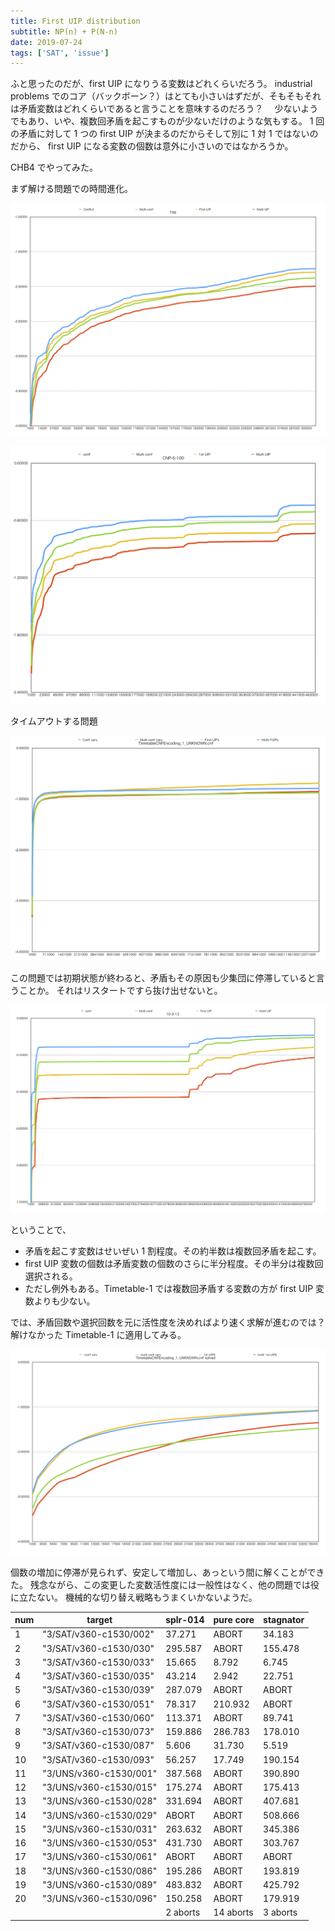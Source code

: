 ```yaml
---
title: First UIP distribution
subtitle: NP(n) + P(N-n)
date: 2019-07-24
tags: ['SAT', 'issue']
---
```


ふと思ったのだが、first UIP になりうる変数はどれくらいだろう。
industrial problems でのコア（バックボーン？）はとても小さいはずだが、そもそもそれは矛盾変数はどれくらいであると言うことを意味するのだろう？　
少ないようでもあり、いや、複数回矛盾を起こすものが少ないだけのような気もする。
1 回の矛盾に対して 1 つの first UIP が決まるのだからそして別に 1 対 1 ではないのだから、
first UIP になる変数の個数は意外に小さいのではなかろうか。

CHB4 でやってみた。

まず解ける問題での時間進化。

![](/img/2019/07-21/T56.png)

![](/img/2019/07-21/CNP-5-100.png)

タイムアウトする問題

![](/img/2019/07-21/Timetable-1.png)

この問題では初期状態が終わると、矛盾もその原因も少集団に停滞していると言うことか。
それはリスタートですら抜け出せないと。

![](/img/2019/07-21/10-3-13.png)

ということで、

- 矛盾を起こす変数はせいぜい 1 割程度。その約半数は複数回矛盾を起こす。
- first UIP 変数の個数は矛盾変数の個数のさらに半分程度。その半分は複数回選択される。
- ただし例外もある。Timetable-1 では複数回矛盾する変数の方が first UIP 変数よりも少ない。

では、矛盾回数や選択回数を元に活性度を決めればより速く求解が進むのでは？
解けなかった Timetable-1 に適用してみる。

![](/img/2019/07-21/Timetable-1-solved.png)

個数の増加に停滞が見られず、安定して増加し、あっという間に解くことができた。
残念ながら、この変更した変数活性度には一般性はなく、他の問題では役に立たない。
機械的な切り替え戦略もうまくいかないようだ。

| num | target                 | splr-014 | pure core | stagnator |
| --- | ---------------------- | -------- | --------- | --------- |
| 1   | "3/SAT/v360-c1530/002" | 37.271   | ABORT     | 34.183    |
| 2   | "3/SAT/v360-c1530/030" | 295.587  | ABORT     | 155.478   |
| 3   | "3/SAT/v360-c1530/033" | 15.665   | 8.792     | 6.745     |
| 4   | "3/SAT/v360-c1530/035" | 43.214   | 2.942     | 22.751    |
| 5   | "3/SAT/v360-c1530/039" | 287.079  | ABORT     | ABORT     |
| 6   | "3/SAT/v360-c1530/051" | 78.317   | 210.932   | ABORT     |
| 7   | "3/SAT/v360-c1530/060" | 113.371  | ABORT     | 89.741    |
| 8   | "3/SAT/v360-c1530/073" | 159.886  | 286.783   | 178.010   |
| 9   | "3/SAT/v360-c1530/087" | 5.606    | 31.730    | 5.519     |
| 10  | "3/SAT/v360-c1530/093" | 56.257   | 17.749    | 190.154   |
| 11  | "3/UNS/v360-c1530/001" | 387.568  | ABORT     | 390.890   |
| 12  | "3/UNS/v360-c1530/015" | 175.274  | ABORT     | 175.413   |
| 13  | "3/UNS/v360-c1530/028" | 331.694  | ABORT     | 407.681   |
| 14  | "3/UNS/v360-c1530/029" | ABORT    | ABORT     | 508.666   |
| 15  | "3/UNS/v360-c1530/031" | 263.632  | ABORT     | 345.386   |
| 16  | "3/UNS/v360-c1530/053" | 431.730  | ABORT     | 303.767   |
| 17  | "3/UNS/v360-c1530/061" | ABORT    | ABORT     | ABORT     |
| 18  | "3/UNS/v360-c1530/086" | 195.286  | ABORT     | 193.819   |
| 19  | "3/UNS/v360-c1530/089" | 483.832  | ABORT     | 425.792   |
| 20  | "3/UNS/v360-c1530/096" | 150.258  | ABORT     | 179.919   |
|     |                        | 2 aborts | 14 aborts | 3 aborts  |
